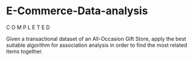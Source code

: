 # E-Commerce-Data-analysis
C O M P L E T E D



Given a transactional dataset of an All-Occasion Gift Store, apply the best suitable algorithm for association analysis in order to find the most related items together.
